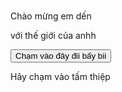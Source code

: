 <!DOCTYPE html>
<html lang="en">
<head>
    <meta charset="UTF-8">
    <meta name="viewport" content="width=device-width, initial-scale=1.0">
    <link rel="stylesheet" href="./main.css">
    <!-- GOOGLE fONTS -->
    <link rel="preconnect" href="https://fonts.googleapis.com">
    <link rel="preconnect" href="https://fonts.gstatic.com" crossorigin>
    <link href="https://fonts.googleapis.com/css2?family=Protest+Riot&family=Rubik+Glitch+Pop&display=swap"
        rel="stylesheet">
    <link href="https://fonts.googleapis.com/css2?family=Protest+Revolution&display=swap" rel="stylesheet">
    <link href="https://fonts.googleapis.com/css2?family=Dancing+Script:wght@400..700&family=Pacifico&family=Protest+Revolution&display=swap" rel="stylesheet">
    <!--              -->
    <title>Valentine Day</title>
</head>
<body>
    <div class="container">
        <img class="paperHeart paperHeart1" style="--time: 0s" src="./img/paperHeart.webp" alt="">
        <img class="paperHeart paperHeart2" style="--time: 1s" src="./img/paperHeart.webp" alt="">
        <img class="paperHeart paperHeart3" style="--time: 2.5s" src="./img/paperHeart.webp" alt="">
        <img class="paperHeart paperHeart4" style="--time: 4s" src="./img/paperHeart.webp" alt="">
        <img class="paperHeart paperHeart5" style="--time: 2s" src="./img/paperHeart.webp" alt="">
        <img class="paperHeart paperHeart6" style="--time: 3s" src="./img/paperHeart.webp" alt="">
        <div class="boxTitle">
            <p class="firstTitle partTitle">Chào mừng em dến</p>
            <p class="secondTitle partTitle"> với thế giới của anhh</p>
        </div>
        <div class="boxCloud">
            <div class="cloud"></div>
            <div class="cloud1"></div>
            <div class="cloud2"></div>
            <div class="btnBox">
                <div class="cloudBtn"></div>
                <button class="openBtn">Chạm vào đây đii bấy bii</button>
            </div>
        </div>
        <div class="cardValentine">
            <div class="left">
                <div class="leftFront">
                    <div class="boxShadow">
                        <div class="boxTitleCard"></div>
                    </div>
                    <p class="des">Hãy chạm vào tấm thiệp</p>
                </div>
                <div class="leftBack">
                    <img class="artHeart" src="./img/artHeart.webp" alt="">
                </div>
            </div>
            <div class="right">
                <div class="rightContent">
                    <p class="letterContent"></p>
                </div>
            </div>
        </div>
    </div>
    <script src="./main.js"></script>
</body>
</html>
